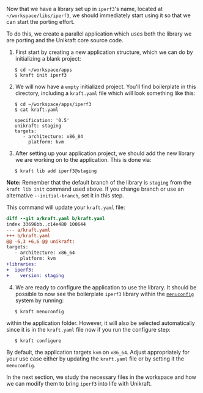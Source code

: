 Now that we have a library set up in `iperf3`'s name, located at `~/workspace/libs/iperf3`, we should immediately start using it so that we can start the porting effort.

To do this, we create a parallel application which uses both the library we are porting and the Unikraft core source code.

1. First start by creating a new application structure, which we can do by initializing a blank project:


```
   $ cd ~/workspace/apps
   $ kraft init iperf3
   ```

2. We will now have a `empty` initialized project.
   You'll find boilerplate in this directory, including a `kraft.yaml` file which will look something like this:


```
   $ cd ~/workspace/apps/iperf3
   $ cat kraft.yaml
   ```

```
   specification: '0.5'
   unikraft: staging
   targets:
      - architecture: x86_84
        platform: kvm
   ```

3. After setting up your application project, we should add the new library we are working on to the application.
   This is done via:


```
   $ kraft lib add iperf3@staging
   ```

   **Note:** Remember that the default branch of the library is `staging` from the `kraft lib init` command used above.
   If you change branch or use an alternative `--initial-branch`, set it in this step.

   This command will update your `kraft.yaml` file:

   ```diff
   diff --git a/kraft.yaml b/kraft.yaml
   index 33696bb..c14e480 100644
   --- a/kraft.yaml
   +++ b/kraft.yaml
   @@ -6,3 +6,6 @@ unikraft:
   targets:
      - architecture: x86_64
        platform: kvm
   +libraries:
   +  iperf3:
   +    version: staging
   ```

4. We are ready to configure the application to use the library.
   It should be possible to now see the boilerplate `iperf3` library within the [`menuconfig`](https://en.wikipedia.org/wiki/Menuconfig) system by running:


```
   $ kraft menuconfig
   ```

   within the application folder.
   However, it will also be selected automatically since it is in the `kraft.yaml` file now if you run the configure step:


```
   $ kraft configure
   ```

   By default, the application targets `kvm` on `x86_64`.
   Adjust appropriately for your use case either by updating the `kraft.yaml` file or by setting it the `menuconfig`.

In the next section, we study the necessary files in the workspace and how we can modify them to bring `iperf3` into life with Unikraft.
